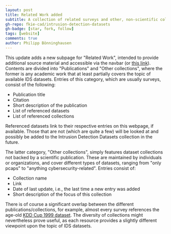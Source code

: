 ```yaml
---
layout: post
title: Related Work added
subtitle: A collection of related surveys and other, non-scientific collections of IDS datasets
gh-repo: fkie-cad/intrusion-detection-datasets
gh-badge: [star, fork, follow]
tags: [website]
comments: true
author: Philipp Bönninghausen
---
```


This update adds a new subpage for "Related Work", intended to provide additional source material and accessible via the navbar (or [this link](/intrusion-detection-datasets/content/related_work)).
Contents are divided into "Publications" and "Other collections", where the former is any academic work that at least partially covers the topic of available IDS datasets.
Entries of this category, which are usually surveys, consist of the following:
- Publication title
- Citation
- Short description of the publication
- List of referenced datasets
- List of referenced collections

Referenced datasets link to their respective entries on this webpage, if available.
Those that are not (which are quite a few) will be looked at and possibly be added to the Intrusion Detection Datasets collection in the future.

The latter category, "Other collections", simply features dataset collections not backed by a scientific publication.
These are maintained by individuals or organizations, and cover different types of datasets, ranging from "only pcaps" to "anything cybersecurity-related".
Entries consist of:
- Collection name
- Link
- Date of last update, i.e., the last time a new entry was added
- Short description of the focus of this collection

There is of course a significant overlap between the different publications/collections, for example, almost every survey references the age-old [KDD Cup 1999 dataset](/intrusion-detection-datasets/content/datasets/kdd_cup_1999).
The diversity of collections might nevertheless prove useful, as each resource provides a slightly different viewpoint upon the topic of IDS datasets.